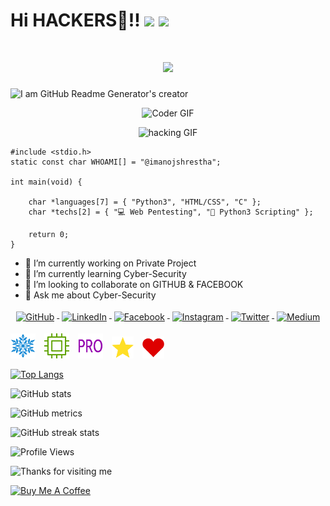 # Hi HACKERS👋!! <img src="https://github.com/TheDudeThatCode/TheDudeThatCode/blob/master/Assets/Earth.gif" width="24px">  <img src="https://camo.githubusercontent.com/63371d36886ee658f5a97401f393e1ab1684b2fd3de674b8f5efc7d410b2a3d0/68747470733a2f2f6d656469612e67697068792e636f6d2f6d656469612f57556c706c634d704f43456d5447427442572f67697068792e676966" width="24px">

<h1 align="center">
<img src="https://readme-typing-svg.herokuapp.com?font=ubuntu&color=%23B335F7&size=22&vCenter=true&height=40&lines=Welcome+to+my+home+page+%F0%9F%91%8B;I+guess+you+are+a+hacker+%F0%9F%A4%94;Nice+to+meet+you+%F0%9F%98%9D;Hope+there+is+something+you+need+%F0%9F%8E%81">
</h1>

![I am GitHub Readme Generator's creator](https://pbs.twimg.com/media/FP-2rEbWQAE-nbN?format=jpg&name=large)
<p  align="center"><img src="https://media.giphy.com/media/SWoSkN6DxTszqIKEqv/giphy.gif" alt="Coder GIF" width="800" height="600">
<p align="center"><img src="https://giffiles.alphacoders.com/119/119821.gif" alt="hacking GIF" widht="800" height="600">


```
#include <stdio.h>
static const char WHOAMI[] = "@imanojshrestha";

int main(void) {
    
    char *languages[7] = { "Python3", "HTML/CSS", "C" };
    char *techs[2] = { "💻 Web Pentesting", "🐍 Python3 Scripting" };
       
    return 0;
}
```

- 🔭 I’m currently working on Private Project 
- 🌱 I’m currently learning Cyber-Security 
- 👯 I’m looking to collaborate on GITHUB & FACEBOOK 
- 💬 Ask me about Cyber-Security 


<!-- Connect with me -->
<p align="center">
  <a href="https://github.com/imanojshrestha">
    <img src="https://img.icons8.com/material-rounded/50/000000/github.png" alt="GitHub" height="50" style="vertical-align:top; margin:4px">
  </a>
  <a href="https://www.linkedin.com/in/imanojshrestha/">
    <img src="https://img.icons8.com/material-rounded/50/000000/linkedin.png" alt="LinkedIn" height="50" style="vertical-align:top; margin:4px">
  </a>
  <a href="https://www.facebook.com/imanojshrestha">
    <img src="https://img.icons8.com/material-rounded/50/000000/facebook.png" alt="Facebook" height="50" style="vertical-align:top; margin:4px">
  </a>
  <a href="https://www.instagram.com/imanojshrestha/">
    <img src="https://img.icons8.com/material-rounded/50/000000/instagram-new.png" alt="Instagram" height="50" style="vertical-align:top; margin:4px">
  </a>
  <a href="https://twitter.com/imanojshrestha">
    <img src="https://img.icons8.com/material-rounded/50/000000/twitter.png" alt="Twitter" height="50" style="vertical-align:top; margin:4px">
  </a>
  <a href="https://medium.com/@imanojshrestha">
    <img src="https://img.icons8.com/ios-filled/50/000000/medium-monogram--v2.png" alt="Medium" height="50" style="vertical-align:top; margin:4px">
  </a>
</p>

<!-- Stats -->
<a href='https://archiveprogram.github.com/'><img src='https://raw.githubusercontent.com/acervenky/animated-github-badges/master/assets/acbadge.gif' width='40' height='40'></a> <a href='https://docs.github.com/en/developers'><img src='https://raw.githubusercontent.com/acervenky/animated-github-badges/master/assets/devbadge.gif' width='40' height='40'></a> <a href='https://github.com/pricing'><img src='https://raw.githubusercontent.com/acervenky/animated-github-badges/master/assets/pro.gif' width='40' height='40'></a> <a href='https://stars.github.com/'><img src='https://raw.githubusercontent.com/acervenky/animated-github-badges/master/assets/starbadge.gif' width='35' height='35'></a> <a href='https://docs.github.com/en/github/supporting-the-open-source-community-with-github-sponsors'><img src='https://raw.githubusercontent.com/acervenky/animated-github-badges/master/assets/sponsorbadge.gif' width='35' height='35'></a> 

[![Top Langs](https://github-readme-stats.vercel.app/api/top-langs/?username=imanojshrestha)](https://github.com/imanojshrestha/github-readme-stats)

![GitHub stats](https://github-readme-stats.vercel.app/api?username=imanojshrestha&show_icons=true)  

![GitHub metrics](https://metrics.lecoq.io/imanojshrestha)  

![GitHub streak stats](https://github-readme-streak-stats.herokuapp.com/?user=imanojshrestha)  

![Profile Views](https://komarev.com/ghpvc/?username=imanojshrestha)

<img height="120" alt="Thanks for visiting me" width="100%" src="https://raw.githubusercontent.com/BrunnerLivio/brunnerlivio/master/images/marquee.svg" />

 <a href="https://www.buymeacoffee.com/imanojshrestha" target="_blank"><img src="https://cdn.buymeacoffee.com/buttons/default-orange.png" alt="Buy Me A Coffee" height="41" width="174"></a>
